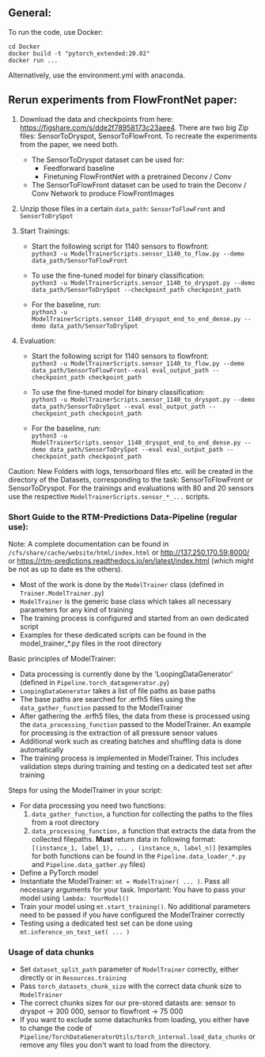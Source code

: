 ## General:
To run the code, use Docker:
```
cd Docker
docker build -t "pytorch_extended:20.02"
docker run ...
```
Alternatively, use the environment.yml with anaconda.

## Rerun experiments from FlowFrontNet paper:

1.  Download the data and checkpoints from here:
https://figshare.com/s/dde2f78958173c23aee4.
There are two big Zip files: SensorToDryspot, SensorToFlowFront.
To recreate the experiments from the paper, we need both.
    * The SensorToDryspot dataset can be used for:
        * Feedforward baseline
        * Finetuning FlowFrontNet with a pretrained Deconv / Conv 
    * The SensorToFlowFront dataset can be used to train the Deconv / Conv Network to produce FlowFrontImages

2. Unzip those files in a certain `data_path`: `SensorToFlowFront` and `SensorToDrySpot`

3. Start Trainings:
    * Start the following script for 1140 sensors to flowfront:\
    `python3 -u ModelTrainerScripts.sensor_1140_to_flow.py --demo data_path/SensorToFlowFront`

    * To use the fine-tuned model for binary classification:\
    `python3 -u ModelTrainerScripts.sensor_1140_to_dryspot.py --demo data_path/SensorToDrySpot --checkpoint_path checkpoint_path`

    * For the baseline, run:\
    `python3 -u ModelTrainerScripts.sensor_1140_dryspot_end_to_end_dense.py --demo data_path/SensorToDrySpot`

4. Evaluation:
    * Start the following script for 1140 sensors to flowfront:\
    `python3 -u ModelTrainerScripts.sensor_1140_to_flow.py --demo data_path/SensorToFlowFront--eval eval_output_path --checkpoint_path checkpoint_path`
    
    * To use the fine-tuned model for binary classification:\
    `python3 -u ModelTrainerScripts.sensor_1140_to_dryspot.py --demo data_path/SensorToDrySpot --eval eval_output_path --checkpoint_path checkpoint_path`
    
    * For the baseline, run:\
    `python3 -u ModelTrainerScripts.sensor_1140_dryspot_end_to_end_dense.py --demo data_path/SensorToDrySpot --eval eval_output_path --checkpoint_path checkpoint_path`

Caution: New Folders with logs, tensorboard files etc. will be created in the directory of the Datasets, corresponding to the task: SensorToFlowFront or SensorToDryspot.
For the trainings and evaluations with 80 and 20 sensors use the respective `ModelTrainerScripts.sensor_*_...` scripts.

### Short Guide to the RTM-Predictions Data-Pipeline (regular use):

Note: A complete documentation can be found in `/cfs/share/cache/website/html/index.html` or http://137.250.170.59:8000/ or
https://rtm-predictions.readthedocs.io/en/latest/index.html (which might be not as up to date es the others).

* Most of the work is done by the `ModelTrainer` class (defined in `Trainer.ModelTrainer.py`)
* `ModelTrainer` is the generic base class which takes all necessary parameters for any kind of training
* The training process is configured and started from an own dedicated script
* Examples for these dedicated scripts can be found in the model_trainer_*.py files in the root directory 

Basic principles of ModelTrainer:
* Data processing is currently done by the 'LoopingDataGenerator' (defined in `Pipeline.torch_datagenerator.py`) 
* `LoopingDataGenerator` takes a list of file paths as base paths
* The base paths are searched for .erfh5 files using the `data_gather_function` passed to the ModelTrainer 
* After gathering the .erfh5 files, the data from these is processed using the `data_processing_function` passed to the ModelTrainer. An example for processing is the extraction of all pressure sensor values 
* Additional work such as creating batches and shuffling data is done automatically
* The training process is implemented in ModelTrainer. This includes validation steps during training and testing on a dedicated test set after training
 
Steps for using the ModelTrainer in your script: 
* For data processing you need two functions: 
    1. `data_gather_function`, a function for collecting the paths to the files from a root directory 
    2. `data_processing_function,` a function that extracts the data from the collected filepaths. **Must** return data in following format: `[(instance_1, label_1), ... , (instance_n, label_n)]`
    (examples for both functions can be found in the `Pipeline.data_loader_*.py` and `Pipeline.data_gather.py` files)
* Define a PyTorch model 
* Instantiate the ModelTrainer: `mt = ModelTrainer( ... )`. Pass all necessary arguments for your task. Important: You have to pass your model using `lambda: YourModel()`
* Train your model using `mt.start_training()`. No additional parameters need to be passed if you have configured the ModelTrainer correctly
* Testing using a dedicated test set can be done using `mt.inference_on_test_set( ... )`


### Usage of data chunks

* Set `dataset_split_path` parameter of `ModelTrainer` correctly, either directly or in `Resources.training`
* Pass `torch_datasets_chunk_size` with the correct data chunk size to `ModelTrainer`
* The correct chunks sizes for our pre-stored datasts are: sensor to dryspot -> 300 000, sensor to flowfront -> 75 000
* If you want to exclude some datachunks from loading, you either have to change the code of `Pipeline/TorchDataGeneratorUtils/torch_internal.load_data_chunks` or remove any files you don't want to load from the directory.

